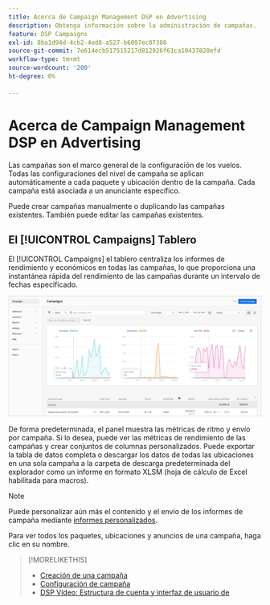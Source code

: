 ```yaml
---
title: Acerca de Campaign Management DSP en Advertising
description: Obtenga información sobre la administración de campañas.
feature: DSP Campaigns
exl-id: 8ba1d94d-4cb2-4ed8-a527-b6097ec07380
source-git-commit: 7e614ecb517515217d812926f61ca10437820efd
workflow-type: tm+mt
source-wordcount: '200'
ht-degree: 0%

---
```


# Acerca de Campaign Management DSP en Advertising

Las campañas son el marco general de la configuración de los vuelos. Todas las configuraciones del nivel de campaña se aplican automáticamente a cada paquete y ubicación dentro de la campaña. Cada campaña está asociada a un anunciante específico.

Puede crear campañas manualmente o duplicando las campañas existentes. También puede editar las campañas existentes.

## El [!UICONTROL Campaigns] Tablero

<!-- standardize on "dashboard" or "view" -->
El [!UICONTROL Campaigns] el tablero centraliza los informes de rendimiento y económicos en todas las campañas, lo que proporciona una instantánea rápida del rendimiento de las campañas durante un intervalo de fechas especificado.

![Panel de campañas](/help/dsp/assets/campaign-dashboard.png)

De forma predeterminada, el panel muestra las métricas de ritmo y envío por campaña. Si lo desea, puede ver las métricas de rendimiento de las campañas y crear conjuntos de columnas personalizados. Puede exportar la tabla de datos completa o descargar los datos de todas las ubicaciones en una sola campaña a la carpeta de descarga predeterminada del explorador como un informe en formato XLSM (hoja de cálculo de Excel habilitada para macros).

>[!NOTE]
>
>Puede personalizar aún más el contenido y el envío de los informes de campaña mediante [informes personalizados](/help/dsp/reports/report-about.md).

Para ver todos los paquetes, ubicaciones y anuncios de una campaña, haga clic en su nombre.

>[!MORELIKETHIS]
>
>* [Creación de una campaña](campaign-create.md)
>* [Configuración de campaña](campaign-settings.md)
>* [DSP Vídeo: Estructura de cuenta y interfaz de usuario de](https://experienceleague.adobe.com/docs/advertising-learn/tutorials/dsp/ui.html)

